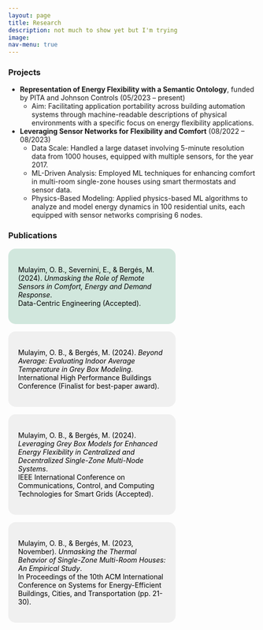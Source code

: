 ```yaml
---
layout: page
title: Research
description: not much to show yet but I'm trying
image: 
nav-menu: true
---
```


<!-- Research Section -->
<div class="12u 12u$(medium)">
    <h3>Projects</h3>
    <ul>
        <li>
            <strong>Representation of Energy Flexibility with a Semantic Ontology</strong>, funded by PITA and Johnson Controls (05/2023 – present)
            <ul>
                <li>Aim: Facilitating application portability across building automation systems through machine-readable descriptions of physical environments with a specific focus on energy flexibility applications.</li>
            </ul>
        </li>
        <li>
            <strong>Leveraging Sensor Networks for Flexibility and Comfort</strong> (08/2022 – 08/2023)
            <ul>
                <li>Data Scale: Handled a large dataset involving 5-minute resolution data from 1000 houses, equipped with multiple sensors, for the year 2017.</li>
                <li>ML-Driven Analysis: Employed ML techniques for enhancing comfort in multi-room single-zone houses using smart thermostats and sensor data.</li>
                <li>Physics-Based Modeling: Applied physics-based ML algorithms to analyze and model energy dynamics in 100 residential units, each equipped with sensor networks comprising 6 nodes.</li>
            </ul>
        </li>
    </ul>
</div>

<!-- Publications Section -->
<div class="12u 12u$(medium)">
    <h3>Publications</h3>
    <div class="bubble-container">
        <a href="https://arxiv.org/abs/2404.15368" class="bubble journal" target="_blank">
            <p>Mulayim, O. B., Severnini, E., & Bergés, M. (2024). <em>Unmasking the Role of Remote Sensors in Comfort, Energy and Demand Response</em>.<br /> Data-Centric Engineering (Accepted).</p>
        </a>
        <a class="bubble conference" target="_blank">
            <p>Mulayim, O. B., & Bergés, M. (2024). <em>Beyond Average: Evaluating Indoor Average Temperature in Grey Box Modeling</em>.<br /> International High Performance Buildings Conference (Finalist for best-paper award).</p>
        </a>
        <a class="bubble conference" target="_blank">
            <p>Mulayim, O. B., & Bergés, M. (2024). <em>Leveraging Grey Box Models for Enhanced Energy Flexibility in Centralized and Decentralized Single-Zone Multi-Node Systems</em>.<br /> IEEE International Conference on Communications, Control, and Computing Technologies for Smart Grids (Accepted).</p>
        </a>
        <a href="https://dl.acm.org/doi/abs/10.1145/3600100.3623724" class="bubble conference" target="_blank">
            <p>Mulayim, O. B., & Bergés, M. (2023, November). <em>Unmasking the Thermal Behavior of Single-Zone Multi-Room Houses: An Empirical Study</em>.<br /> In Proceedings of the 10th ACM International Conference on Systems for Energy-Efficient Buildings, Cities, and Transportation (pp. 21-30).</p>
        </a>
    </div>
</div>

<style>
.bubble-container {
    display: flex;
    flex-wrap: wrap;
    gap: 15px;
    justify-content: space-between;
}

.bubble {
    display: block;
    padding: 20px;
    border-radius: 15px;
    text-decoration: none;
    color: #000;
    width: 100%;
    max-width: 300px;
}

.bubble:hover {
    background-color: #e0e0e0;
}

.journal {
    background-color: #d1e7dd;
}

.conference {
    background-color: #f0f0f0;
}
</style>

